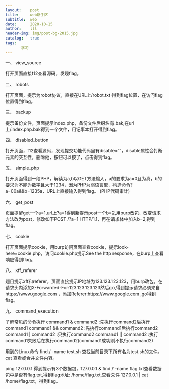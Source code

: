 ```yaml
---
layout:    post
title:     web新手区
subtitle:  web
date:      2020-10-15
author:    lll
header-img: img/post-bg-2015.jpg
catalog:   true
tags:
      -学习
---
```


一、 view_source

  打开页面直接f12查看源码，发现flag。
  
二、 robots

  打开页面，提示为robot协议，直接在URL上/robot.txt 得到flag位置，在访问flag位置得到flag。
  
三、 backup

  提示备份文件，页面提示index.php，备份文件后缀名有.bak,在url上/index.php.bak得到一个文件，用记事本打开得到flag。
 
四、 disabled_button

  打开页面，f12查看源码，发现提交功能代码里有disable=“”，disable属性会打断元素的交互性，删除他，按钮可以按了，点击得到flag。

五、 simple_php

  打开页面得到一段PHP，解读为a,b以GET方法输入，a的要求为a=0且为真，b的要求为不能为数字且大于1234，因为PHP为弱语言型，构造命令?a=00a&&b=1235a，URL上直接输入得到flag。
(PHP代码审计)

六、 get_post

  页面提醒get一个a=1,url上?a=1得到新提示post一个b=2,用burp改包，改变请求方法改为post，修改如下POST /?a=1 HTTP/1.1，再在请求体中加入b=2,得到flag。

七、 cookie

  打开页面提示cookie，用burp访问页面查看cookie，提示look-here=cookie.php，访问cookie.php提示See the http response，在burp上查看响应得到flag。

八、 xff_referer

  题目提示xff和referer，页面直接提示IP地址为123.123.123.123，用burp改包，在请求头内添加X-Forwarded-For:123.123.123.123然后go,得到提示请求必须来自https://www.google.com ，添加Referer:https://www.google.com ,go得到flag。
  
九、 command_execution

  了解常见的命令执行
  command1 &  command2  :先执行command2后执行command1
  command1 && command2  :先执行command1后执行command2
  command1 |  command2  :只执行command2
  command1 || command2  :执行command1失败后在执行command2(command1成功则不执行command2)
  
  用到的Linux命令
  find./ -name test.sh  查找当前目录下所有名为test.sh的文件。
  cat  查看或合并文件内容。
  
  ping 127.0.0.1 得到提示有3个数据包，127.0.0.1 & find / -name flag.txt查看数据包中是否有flag.txt,得到flag地址: /home/flag.txt,查看文件 127.0.0.1 | cat /home/flag.txt，得到flag。
